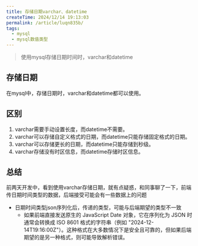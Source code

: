 ```yaml
---
title: 存储日期varchar、datetime
createTime: 2024/12/14 19:13:03
permalink: /article/luqn835b/
tags:
  - mysql
  - mysql数值类型
---
```


> 使用mysql存储日期时间时，varchar和datetime

<!-- more -->

## 存储日期
在mysql中，存储日期时，varchar和datetime都可以使用。

## 区别
1. varchar需要手动设置长度，而datetime不需要。
2. varchar可以存储自定义格式的日期，而datetime只能存储固定格式的日期。
3. varchar可以存储更长的日期，而datetime只能存储到秒级。
4. varchar存储没有时区信息，而datetime存储时区信息。

## 总结
前两天开发中，看到使用varchar存储日期，就有点疑惑，和同事聊了一下，前端传日期时间类型的数据，后端接受可能会有一些数据上的问题
- 日期时间类型json序列化后，传递的类型，可能与后端期望的类型不一致
   - 如果前端直接发送原生的 JavaScript Date 对象，它在序列化为 JSON 时通常会转换成 ISO 8601 格式的字符串（例如 "2024-12-14T19:16:00Z"）。这种格式在大多数情况下是安全且可靠的，但如果后端期望的是另一种格式，则可能导致解析错误。
 
